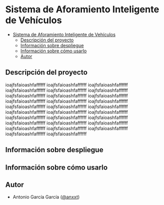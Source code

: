 # Sistema de Aforamiento Inteligente de Vehículos

- [Sistema de Aforamiento Inteligente de Vehículos](#sistema-aforamiento-inteligente-vehiculos)
  - [Descripción del proyecto](#descripcion-proyecto)
  - [Información sobre despliegue](#info-deploy)
  - [Información sobre cómo usarlo](#info-uso)
  - [Autor](#info-autor)

## Descripción del proyecto

ioajfsfaioashfaffffff
ioajfsfaioashfaffffff
ioajfsfaioashfaffffff
ioajfsfaioashfaffffff
ioajfsfaioashfaffffff
ioajfsfaioashfaffffff
ioajfsfaioashfaffffff
ioajfsfaioashfaffffff
ioajfsfaioashfaffffff
ioajfsfaioashfaffffff
ioajfsfaioashfaffffff
ioajfsfaioashfaffffff
ioajfsfaioashfaffffff
ioajfsfaioashfaffffff
ioajfsfaioashfaffffff
ioajfsfaioashfaffffff
ioajfsfaioashfaffffff
ioajfsfaioashfaffffff
ioajfsfaioashfaffffff
ioajfsfaioashfaffffff
ioajfsfaioashfaffffff
ioajfsfaioashfaffffff
ioajfsfaioashfaffffff
ioajfsfaioashfaffffff
ioajfsfaioashfaffffff
ioajfsfaioashfaffffff
ioajfsfaioashfaffffff
ioajfsfaioashfaffffff
ioajfsfaioashfaffffff

[](#descripcion-proyecto)

## Información sobre despliegue

[](#info-deploy)

## Información sobre cómo usarlo

[](#info-uso)

## Autor

- Antonio García García ([@anxxt](https://www.github.com/anxxt))

[](#info-autor)